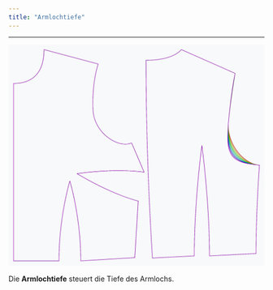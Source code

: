```yaml
---
title: "Armlochtiefe"
---
```


***

![Der Effekt der Option Armlochtiefe auf das Schnittmuster](sample.png)

Die **Armlochtiefe** steuert die Tiefe des Armlochs.





